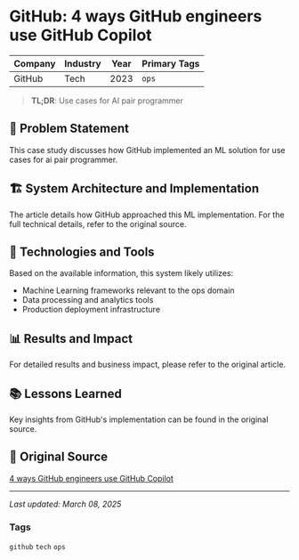 # GitHub: 4 ways GitHub engineers use GitHub Copilot

| Company | Industry | Year | Primary Tags | 
|---------|----------|------|--------------|
| GitHub | Tech | 2023 | `ops` |

> **TL;DR**: Use cases for AI pair programmer

## 📝 Problem Statement

This case study discusses how GitHub implemented an ML solution for use cases for ai pair programmer.

## 🏗️ System Architecture and Implementation

The article details how GitHub approached this ML implementation. For the full technical details, refer to the original source.

## 🔧 Technologies and Tools

Based on the available information, this system likely utilizes:

- Machine Learning frameworks relevant to the ops domain
- Data processing and analytics tools
- Production deployment infrastructure

## 📊 Results and Impact

For detailed results and business impact, please refer to the original article.

## 📚 Lessons Learned

Key insights from GitHub's implementation can be found in the original source.

## 🔗 Original Source

[4 ways GitHub engineers use GitHub Copilot](https://github.blog/2024-04-09-4-ways-github-engineers-use-github-copilot/)

---

*Last updated: March 08, 2025*

### Tags

`github` `tech` `ops`
